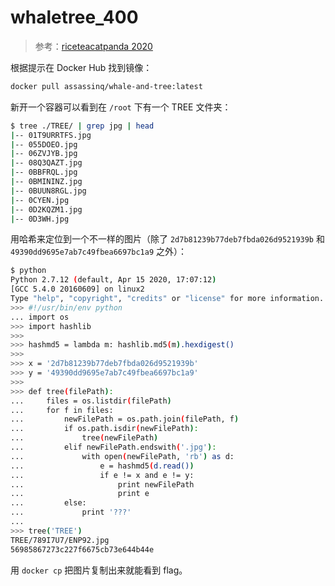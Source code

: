 # whaletree_400

> 参考：[riceteacatpanda 2020](https://ctftime.org/task/10324)

根据提示在 Docker Hub 找到镜像：

```bash
docker pull assassinq/whale-and-tree:latest
```

新开一个容器可以看到在 `/root` 下有一个 TREE 文件夹：

```bash
$ tree ./TREE/ | grep jpg | head
|-- 01T9URRTFS.jpg
|-- 055DOEO.jpg
|-- 06ZVJYB.jpg
|-- 08Q3QAZT.jpg
|-- 0BBFRQL.jpg
|-- 0BMININZ.jpg
|-- 0BUUN8RGL.jpg
|-- 0CYEN.jpg
|-- 0D2KQZM1.jpg
|-- 0D3WH.jpg
```

用哈希来定位到一个不一样的图片（除了 `2d7b81239b77deb7fbda026d9521939b` 和 `49390dd9695e7ab7c49fbea6697bc1a9` 之外）：

```bash
$ python
Python 2.7.12 (default, Apr 15 2020, 17:07:12)
[GCC 5.4.0 20160609] on linux2
Type "help", "copyright", "credits" or "license" for more information.
>>> #!/usr/bin/env python
... import os
>>> import hashlib
>>>
>>> hashmd5 = lambda m: hashlib.md5(m).hexdigest()
>>>
>>> x = '2d7b81239b77deb7fbda026d9521939b'
>>> y = '49390dd9695e7ab7c49fbea6697bc1a9'
>>>
>>> def tree(filePath):
...     files = os.listdir(filePath)
...     for f in files:
...         newFilePath = os.path.join(filePath, f)
...         if os.path.isdir(newFilePath):
...             tree(newFilePath)
...         elif newFilePath.endswith('.jpg'):
...             with open(newFilePath, 'rb') as d:
...                 e = hashmd5(d.read())
...                 if e != x and e != y:
...                     print newFilePath
...                     print e
...         else:
...             print '???'
...
>>> tree('TREE')
TREE/789I7U7/ENP92.jpg
56985867273c227f6675cb73e644b44e
```

用 `docker cp` 把图片复制出来就能看到 flag。
